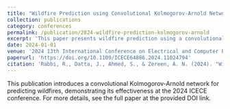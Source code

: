 ```yaml
---
title: "Wildfire Prediction using Convolutional Kolmogorov‑Arnold Network"
collection: publications
category: conferences
permalink: /publication/2024-wildfire-prediction-kolmogorov-arnold
excerpt: 'This paper presents wildfire prediction using a convolutional Kolmogorov‑Arnold network.'
date: 2024-01-01
venue: '2024 13th International Conference on Electrical and Computer Engineering (ICECE)'
paperurl: 'https://doi.org/10.1109/ICECE64886.2024.11024794'
citation: 'Rabbi, R., Datta, J., Ahmed, S., & Zereen, A. N. (2024). "Wildfire Prediction using Convolutional Kolmogorov‑Arnold Network." In <i>2024 13th International Conference on Electrical and Computer Engineering (ICECE)</i> (pp. 667‑672). IEEE. DOI: https://doi.org/10.1109/ICECE64886.2024.11024794.'
---
```

This publication introduces a convolutional Kolmogorov‑Arnold network for predicting wildfires, demonstrating its effectiveness at the 2024 ICECE conference. For more details, see the full paper at the provided DOI link.
